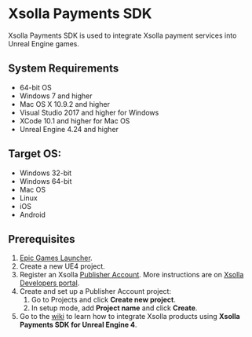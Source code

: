 # Xsolla Payments SDK

Xsolla Payments SDK is used to integrate Xsolla payment services into Unreal Engine games.

## System Requirements

* 64-bit OS
* Windows 7 and higher
* Mac OS X 10.9.2 and higher
* Visual Studio 2017 and higher for Windows
* XCode 10.1 and higher for Mac OS
* Unreal Engine 4.24 and higher

## Target OS:

* Windows 32-bit
* Windows 64-bit
* Mac OS
* Linux
* iOS
* Android

## Prerequisites

1. [Epic Games Launcher](https://www.epicgames.com/unrealtournament/download).
2. Create a new UE4 project.
3. Register an Xsolla [Publisher Account](https://publisher.xsolla.com/signup?store_type=sdk). More instructions are on [Xsolla Developers portal](https://developers.xsolla.com/sdk/game-engines/unreal-engine/).
4. Create and set up a Publisher Account project:
    1. Go to Projects and click **Create new project**.
    2. In setup mode, add **Project name** and click **Create**.
6. Go to the [wiki](https://github.com/xsolla/PayStation-ue4-sdk/wiki/Xsolla-PayStation-SDK-wiki) to learn how to integrate Xsolla products using  **Xsolla Payments SDK for Unreal Engine 4**. 